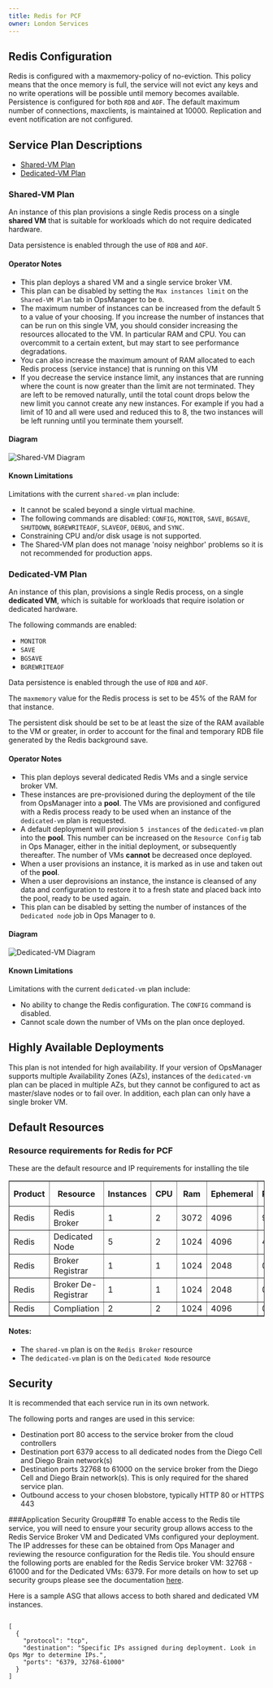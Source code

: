 ```yaml
---
title: Redis for PCF
owner: London Services
---
```


<a id ="config"></a>
## Redis Configuration 
Redis is configured with a maxmemory-policy of no-eviction. This policy means that the once memory is full, the service will not evict any keys and no write operations will be possible until memory becomes available. Persistence is configured for both `RDB` and `AOF`. The default maximum number of connections, maxclients, is maintained at 10000. Replication and event notification are not configured.  

<a id="service"></a>
## Service Plan Descriptions

* [Shared-VM Plan](#shared)
* [Dedicated-VM Plan](#dedicated)

<a id="shared"></a>
### Shared-VM Plan

An instance of this plan provisions a single Redis process on a single **shared VM** that is suitable for workloads which do not require dedicated hardware.

Data persistence is enabled through the use of `RDB` and `AOF`.

#### Operator Notes
* This plan deploys a shared VM and a single service broker VM.
* This plan can be disabled by setting the `Max instances limit` on the `Shared-VM Plan` tab in OpsManager to be `0`.
* The maximum number of instances can be increased from the default 5 to a value of your choosing. If you increase the number of instances that can be run on this single VM, you should consider increasing the resources allocated to the VM. In particular RAM and CPU. You can overcommit to a certain extent, but may start to see performance degradations.
* You can also increase the maximum amount of RAM allocated to each Redis process (service instance) that is running on this VM
* If you decrease the service instance limit, any instances that are running where the count is now greater than the limit are not terminated. They are left to be removed naturally, until the total count drops below the new limit you cannot create any new instances. For example if you had a limit of 10 and all were used and reduced this to 8, the two instances will be left running until you terminate them yourself.

#### Diagram

![Shared-VM Diagram](shared.jpeg)

#### Known Limitations

Limitations with the current `shared-vm` plan include:

* It cannot be scaled beyond a single virtual machine.
* The following commands are disabled: `CONFIG`, `MONITOR`, `SAVE`, `BGSAVE`,
  `SHUTDOWN`, `BGREWRITEAOF`, `SLAVEOF`, `DEBUG`, and `SYNC`.
* Constraining CPU and/or disk usage is not supported.
* The Shared-VM plan does not manage 'noisy neighbor' problems so it is not recommended for production apps.

<a id="dedicated"></a>
### Dedicated-VM Plan

An instance of this plan, provisions a single Redis process, on a single **dedicated VM**, which is suitable for workloads that require isolation or dedicated hardware.

The following commands are enabled:

* `MONITOR`
* `SAVE`
* `BGSAVE`
* `BGREWRITEAOF`

Data persistence is enabled through the use of `RDB` and `AOF`.

The `maxmemory` value for the Redis process is set to be 45% of the RAM for that instance.

The persistent disk should be set to be at least the size of the RAM available to the VM or greater, in order to account for the final and temporary RDB file generated by the Redis background save.

#### Operator Notes

* This plan deploys several dedicated Redis VMs and a single service broker VM.
* These instances are pre-provisioned during the deployment of the tile from OpsManager into a **pool**. The VMs are provisioned and configured with a Redis process ready to be used when an instance of the `dedicated-vm` plan is requested.
* A default deployment will provision `5 instances` of the `dedicated-vm` plan into the **pool**. This number can be increased on the `Resource Config` tab in Ops Manager, either in the initial deployment, or subsequently thereafter. The number of VMs **cannot** be decreased once deployed.
* When a user provisions an instance, it is marked as in use and taken out of the **pool**.
* When a user deprovisions an instance, the instance is cleansed of any data and configuration to restore it to a fresh state and placed back into the pool, ready to be used again.
* This plan can be disabled by setting the number of instances of the `Dedicated node` job in Ops Manager to `0`.

#### Diagram

![Dedicated-VM Diagram](dedicated.jpeg)

#### Known Limitations
Limitations with the current `dedicated-vm` plan include:

* No ability to change the Redis configuration. The `CONFIG` command is disabled.
* Cannot scale down the number of VMs on the plan once deployed.

<a id="high-availability"></a>
## Highly Available Deployments

This plan is not intended for high availability. If your version of OpsManager supports multiple Availability Zones (AZs), instances of the `dedicated-vm` plan can be placed in multiple AZs, but they cannot be configured to act as master/slave nodes or to fail over. In addition, each plan can only have a single broker VM.

<a id="resources"></a>
## Default Resources

### Resource requirements for Redis for PCF
These are the default resource and IP requirements for installing the tile
<table border="1" class="nice">
	<tr>
		<th>Product</th>
		<th>Resource</th>
		<th>Instances</th>
		<th>CPU</th>
		<th>Ram</th>
		<th>Ephemeral</th>
		<th>Persistent</th>
		<th>Static IP</th>
		<th>Dynamic IP</th>
	</tr>
	<tr>
 		<td>Redis</td>
	 	<td>Redis Broker</td>
	 	<td>1</td>
		<td>2</td>
	 	<td>3072</td>
		<td>4096</td>
	 	<td>9216</td>
	 	<td>1</td>
	 	<td>0</td>
 	</tr>
 	<tr>
 		<td>Redis</td>
 		<td>Dedicated Node</td>
 		<td>5</td>
 		<td>2</td>
 		<td>1024</td>
 		<td>4096</td>
 		<td>4096</td>
 		<td>1</td>
 		<td>0</td>
 	</tr>
 	<tr>
 		<td>Redis</td>
 		<td>Broker Registrar</td>
 		<td>1</td>
 		<td>1</td>
 		<td>1024</td>
 		<td>2048</td>
 		<td>0</td>
 		<td>0</td>
 		<td>1</td>
 	</tr>
	<tr>
		<td>Redis</td>
		<td>Broker De-Registrar</td>
		<td>1</td>
		<td>1</td>
		<td>1024</td>
		<td>2048</td>
		<td>0</td>
		<td>0</td>
		<td>1</td>
	</tr>
	<tr>
		<td>Redis</td>
		<td>Compliation</td>
		<td>2</td>
		<td>2</td>
		<td>1024</td>
		<td>4096</td>
		<td>0</td>
		<td>0</td>
		<td>1</td>
	</tr>
</table>

#### Notes:
* The `shared-vm` plan is on the `Redis Broker` resource
* The `dedicated-vm` plan is on the `Dedicated Node` resource

<a id="security"></a>
## Security
It is recommended that each service run in its own network.

The following ports and ranges are used in this service:

* Destination port 80 access to the service broker from the cloud controllers
* Destination port 6379 access to all dedicated nodes from the Diego Cell and Diego Brain network(s)
* Destination ports 32768 to 61000 on the service broker from the Diego Cell and Diego Brain network(s). This is only required for the shared service plan.
* Outbound access to your chosen blobstore, typically HTTP 80 or HTTPS 443

###Application Security Group###
To enable access to the Redis tile service, you will need to ensure your security group allows access to the Redis Service Broker VM and Dedicated VMs configured your deployment. The IP addresses for these can be obtained from Ops Manager and reviewing the resource configuration for the Redis tile. You should ensure the following ports are enabled for the Redis Service broker VM: 32768 - 61000 and for the Dedicated VMs: 6379. For more details on how to set up security groups please see the documentation [here](http://docs.pivotal.io/pivotalcf/1-7/adminguide/app-sec-groups.html). 

Here is a sample ASG that allows access to both shared and dedicated VM instances.

<pre class="highlight plaintext">
<code>
[
  {
    "protocol": "tcp",
    "destination": "Specific IPs assigned during deployment. Look in Ops Mgr to determine IPs.",
    "ports": "6379, 32768-61000"
  }
]
</code>
</pre>
